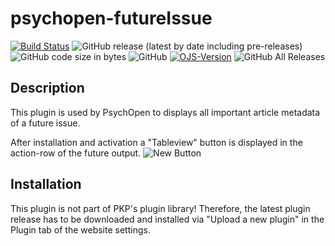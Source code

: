 # psychopen-futureIssue

[![Build Status](https://travis-ci.com/leibniz-psychology/psychopen-futureIssue.svg?branch=master)](https://travis-ci.com/leibniz-psychology/psychopen-futureIssue)
![GitHub release (latest by date including pre-releases)](https://img.shields.io/github/v/release/leibniz-psychology/psychopen-futureIssue?include_prereleases&label=latest%20release)
![GitHub code size in bytes](https://img.shields.io/github/languages/code-size/leibniz-psychology/psychopen-futureIssue)
![GitHub](https://img.shields.io/github/license/leibniz-psychology/psychopen-futureIssue)
[![OJS-Version](https://img.shields.io/badge/pkp--ojs-3.2--x-brightgreen)](https://github.com/pkp/ojs/tree/stable-3_2_1)
![GitHub All Releases](https://img.shields.io/github/downloads/leibniz-psychology/psychopen-futureIssue/total)

## Description
This plugin is used by PsychOpen to displays all important article metadata of a future issue.

After installation and activation a "Tableview" button is displayed in the action-row of the future output.
![New Button](https://user-images.githubusercontent.com/7657717/99265966-93498480-2822-11eb-9f44-518d1898f6d3.jpg)

## Installation
This plugin is not part of PKP's plugin library! Therefore, the latest plugin release has to be downloaded and installed
via "Upload a new plugin" in the Plugin tab of the website settings.

